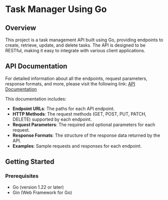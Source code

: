 # Task Manager Using Go

## Overview

This project is a task management API built using Go, providing endpoints to create, retrieve, update, and delete tasks. The API is designed to be RESTful, making it easy to integrate with various client applications.

## API Documentation

For detailed information about all the endpoints, request parameters, response formats, and more, please visit the following link: [API Documentation](https://documenter.getpostman.com/view/23906890/2sA3kd9ckj)

This documentation includes:
- **Endpoint URLs**: The paths for each API endpoint.
- **HTTP Methods**: The request methods (GET, POST, PUT, PATCH, DELETE) supported by each endpoint.
- **Request Parameters**: The required and optional parameters for each request.
- **Response Formats**: The structure of the response data returned by the API.
- **Examples**: Sample requests and responses for each endpoint.

## Getting Started

### Prerequisites

- Go (version 1.22 or later)
- Gin (Web Framework for Go)

